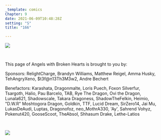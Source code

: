 ```yaml
---
_template: comics
Chapter: 9
date: 2021-06-09T10:48:28Z
setting: "S"
title: "166"

---
```

![](/uploads/n-5.png)

<br>

<p align="left">This page of Angels with Broken Hearts is brought to you by:</p>

<p align="left">Sponsors: RelightCharge, Brandyn Williams, Matthew Reigel, Amma Husky, TehAngryXeno, $t3f@n13Th3M3w2, Andre Bechert </p>

<p align="left">Benefactors: Karashata, Dragonmalte, Loris Puech, Foxon Silverfur, Tsargoth, Halio, Pau Barcelo, TAB, Rye The Dragon, Ovi the Dragon, Lunala621, Shadowscale, Takara Dragoness, ShadowTheFelkin, Heimio, "D.W.R" Moshtogora Dragon, Goldkin, TTF, Lucid Dream, SirZero14, Jai Mu, LukasDeAudi, Luptas, Dragonofoz, neo_MothrA330, 'Ay', Sahrend Vohyz, Pokenut420, GooseScoot, TheAbsol, Shhasum Drake, Lethe-Latios </p> <br>

[![](/uploads/patreon-banner-2.jpg)](http://patreon.com/mbsaunders)
